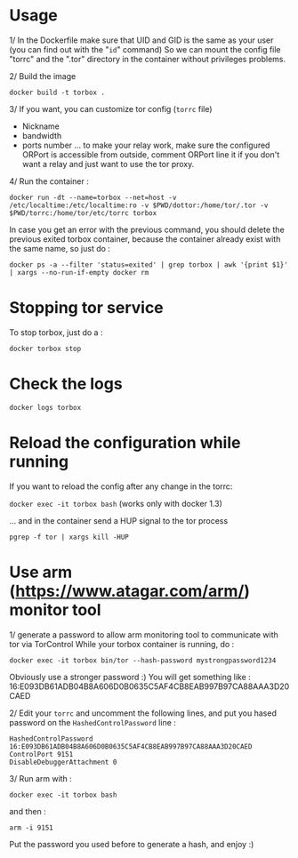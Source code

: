 Usage
=====

1/ In the Dockerfile make sure that UID and GID is the same as your user (you can find out with the "```id```" command)
So we can mount the config file "torrc" and the ".tor" directory in the container without privileges problems.

2/ Build the image

```docker build -t torbox .```

3/ If you want, you can customize tor config (```torrc``` file)

* Nickname
* bandwidth
* ports number  ... to make your relay work, make sure the configured ORPort is accessible from outside, comment ORPort line it if you don't want a relay and just want to use the tor proxy.

4/
Run the container :

```docker run -dt --name=torbox --net=host -v /etc/localtime:/etc/localtime:ro -v $PWD/dottor:/home/tor/.tor -v $PWD/torrc:/home/tor/etc/torrc torbox```

In case you get an error with the previous command, you should delete the previous exited torbox container, because the container already exist with the same name, so just do :

```docker ps -a --filter 'status=exited' | grep torbox | awk '{print $1}' | xargs --no-run-if-empty docker rm```

Stopping tor service
====================

To stop torbox, just do a :

```docker torbox stop```

Check the logs
==============

```docker logs torbox```

Reload the configuration while running
======================================

If you want to reload the config after any change in the torrc:

```docker exec -it torbox bash``` (works only with docker 1.3)

... and in the container send a HUP signal to the tor process

```pgrep -f tor | xargs kill -HUP```

Use arm (https://www.atagar.com/arm/) monitor tool
==================================================

1/ generate a password to allow arm monitoring tool to communicate with tor via TorControl
While your torbox container is running, do :

```docker exec -it torbox bin/tor --hash-password mystrongpassword1234```

Obviously use a stronger password :) You will get something like : 16:E093DB61ADB04B8A606D0B0635C5AF4CB8EAB997B97CA88AAA3D20CAED

2/ Edit your ```torrc``` and uncomment the following lines, and put you hased password on the ```HashedControlPassword``` line :

```
HashedControlPassword 16:E093DB61ADB04B8A606D0B0635C5AF4CB8EAB997B97CA88AAA3D20CAED
ControlPort 9151
DisableDebuggerAttachment 0
```
3/ Run arm with :

```docker exec -it torbox bash```

and then :

```arm -i 9151```

Put the password you used before to generate a hash, and enjoy :)
